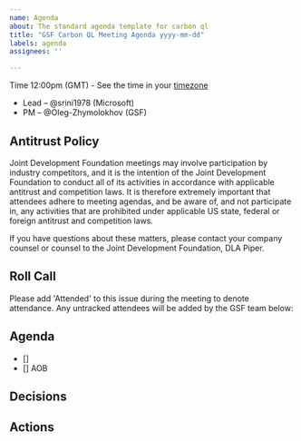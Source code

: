 ```yaml
---
name: Agenda
about: The standard agenda template for carbon ql
title: "GSF Carbon QL Meeting Agenda yyyy-mm-dd"
labels: agenda
assignees: ''

---
```


Time 12:00pm (GMT) - See the time in your [timezone](link)

- Lead – @srini1978 (Microsoft)
- PM – @Oleg-Zhymolokhov  (GSF)

## Antitrust Policy
Joint Development Foundation meetings may involve participation by industry competitors, and it is the intention of the Joint Development Foundation to conduct all of its activities in accordance with applicable antitrust and competition laws. It is therefore extremely important that attendees adhere to meeting agendas, and be aware of, and not participate in, any activities that are prohibited under applicable US state, federal or foreign antitrust and competition laws.

If you have questions about these matters, please contact your company counsel or counsel to the Joint Development Foundation, DLA Piper.

## Roll Call
Please add 'Attended' to this issue during the meeting to denote attendance.
Any untracked attendees will be added by the GSF team below:

## Agenda
- [] 
- [] AOB

## Decisions 


## Actions
